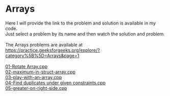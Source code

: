 # Arrays
Here I will provide the link to the problem and solution is available in my code.<br>
Just select a problem by its name and then watch the solution and problem.<br>
<br>
The Arrays problems are available at https://practice.geeksforgeeks.org/explore/?category%5B%5D=Arrays&page=1
<br>
<br>[01-Rotate Array.cpp](https://practice.geeksforgeeks.org/problems/rotate-array-by-n-elements/0)
<br>[02-maximum-in-struct-array.cpp](https://practice.geeksforgeeks.org/problems/maximum-in-struct-array/1)
<br>[03-play-with-an-array.cpp](https://practice.geeksforgeeks.org/problems/play-with-an-array/1)
<br>[04-Find duplicates under given constraints.cpp](https://practice.geeksforgeeks.org/problems/find-duplicates-under-given-constraints/0)
<br>[05-greater-on-right-side.cpp](https://practice.geeksforgeeks.org/problems/greater-on-right-side/0)
